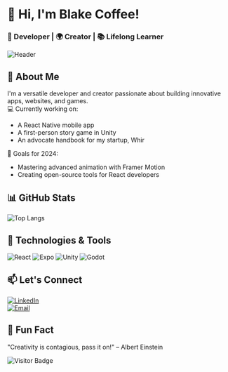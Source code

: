 # 👋 Hi, I'm Blake Coffee!
### 🚀 Developer | 🌍 Creator | 📚 Lifelong Learner

![Header](https://your-header-image-url.com)

## 🌟 About Me
I'm a versatile developer and creator passionate about building innovative apps, websites, and games.  
💻 Currently working on:  
- A React Native mobile app  
- A first-person story game in Unity  
- An advocate handbook for my startup, Whir

🎯 Goals for 2024:  
- Mastering advanced animation with Framer Motion  
- Creating open-source tools for React developers

## 📊 GitHub Stats
![Top Langs](https://github-readme-stats.vercel.app/api/top-langs/?username=coffeedevsolutions&layout=compact&theme=ambientgradient)

## 🔧 Technologies & Tools
![React](https://img.shields.io/badge/-React-black?style=flat-square&logo=react) ![Expo](https://img.shields.io/badge/-Expo-black?style=flat-square&logo=expo) ![Unity](https://img.shields.io/badge/-Unity-black?style=flat-square&logo=unity) ![Godot](https://img.shields.io/badge/-Godot-blue?style=flat-square&logo=godot-engine)

## 📫 Let's Connect
[![LinkedIn](https://img.shields.io/badge/LinkedIn-Connect-blue?style=for-the-badge&logo=linkedin)](https://linkedin.com/in/blake-coffee)  
[![Email](https://img.shields.io/badge/Email-Contact-red?style=for-the-badge)](mailto:blake.coffee8@gmail.com)

## 🌱 Fun Fact
"Creativity is contagious, pass it on!" – Albert Einstein

![Visitor Badge](https://visitor-badge.glitch.me/badge?page_id=coffeedevtools)
